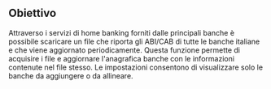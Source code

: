 ## Obiettivo

Attraverso i servizi di home banking forniti dalle principali banche è possibile scaricare un file che riporta gli ABI/CAB di tutte le banche italiane e che viene aggiornato periodicamente. Questa funzione permette di acquisire i file e aggiornare l'anagrafica banche con le informazioni contenute nel file stesso.
Le impostazioni consentono di visualizzare solo le banche da aggiungere o da allineare.

